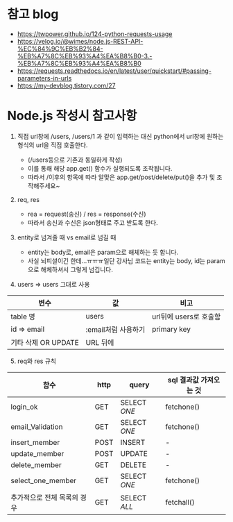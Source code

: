 # 참고 blog
- https://twpower.github.io/124-python-requests-usage
- https://velog.io/@wimes/node.js-REST-API-%EC%84%9C%EB%B2%84-%EB%A7%8C%EB%93%A4%EA%B8%B0-3.-%EB%A7%8C%EB%93%A4%EA%B8%B0
- https://requests.readthedocs.io/en/latest/user/quickstart/#passing-parameters-in-urls
- https://my-devblog.tistory.com/27


# Node.js 작성시 참고사항
1. 직접 url창에 /users, /users/1 과 같이 입력하는 대신 python에서 url창에 원하는 형식의 url을 직접 호출한다. 
    - (/users등으로 기존과 동일하게 작성)
    - 이를 통해 해당 app.get() 함수가 실행되도록 조작됩니다. 
    - 따라서 /이후의 항목에 따라 알맞은 app.get/post/delete/put()을 추가 및 조작해주세요~

2.  req, res
    - rea = request(송신) / res = response(수신)
    - 따라서 송신과 수신은 json형태로 주고 받도록 한다.
     
3. entity로 넘겨줄 때 vs email로 넘길 때
    - entity는 body로, email은 param으로 해체하는 듯 합니다.
    - 사실 뇌피셜이긴 한데...ㅠㅠㅠ일단 강사님 코드는 entity는 body, id는 param으로 해체하셔서 그렇게 넘깁니다.

4.  users => users 그대로 사용

|변수 | 값|비고|
|-----|--------|-----|
|table 명|users|url뒤에 users로 호출함|
|id => email|:email처럼 사용하기 |primary key |
|기타 삭제 OR UPDATE|URL 뒤에 



5. req와 res 규칙

|함수 |http|query|sql 결과값 가져오는 것|
|------|-----|-----|----|
|login_ok|GET|SELECT *ONE*|fetchone()|
|email_Validation|GET|SELECT *ONE*|fetchone()|
|insert_member|POST|INSERT|-|
|update_member|POST|UPDATE|-|
|delete_member|GET|DELETE|-|
|select_one_member|GET|SELECT *ONE*|fetchone()|
|추가적으로 전체 목록의 경우|GET|SELECT *ALL*|fetchall()|